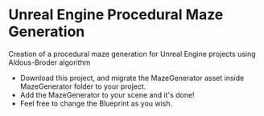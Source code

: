 # Unreal Engine Procedural Maze Generation
 Creation of a procedural maze generation for Unreal Engine projects using Aldous-Broder algorithm
 
 - Download this project, and migrate the MazeGenerator asset inside MazeGenerator folder to your project.  
 - Add the MazeGenerator to your scene and it's done!  
 - Feel free to change the Blueprint as you wish.
 

